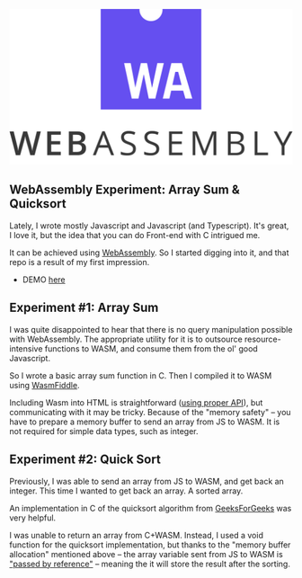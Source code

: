 <p align="center"><img src="https://github.com/carlosbaraza/web-assembly-logo/blob/master/dist/logo/web-assembly-logo.png"></p>

## WebAssembly Experiment: Array Sum & Quicksort

Lately, I wrote mostly Javascript and Javascript (and Typescript). It's great, I love it, but the idea that you can do Front-end with C intrigued me.

It can be achieved using [WebAssembly](https://en.wikipedia.org/wiki/WebAssembly). So I started digging into it, and that repo is a result of my first impression.

- DEMO [here](https://coltisor.github.io/WASM-Quicksort-Sum/)

## Experiment #1: Array Sum

I was quite disappointed to hear that there is no query manipulation possible with WebAssembly. The appropriate utility for it is to outsource resource-intensive functions to WASM, and consume them from the ol' good Javascript.

So I wrote a basic array sum function in C. Then I compiled it to WASM using [WasmFiddle](https://wasdk.github.io/WasmFiddle/). 

Including Wasm into HTML is straightforward ([using proper API](https://developer.mozilla.org/en-US/docs/WebAssembly/Loading_and_running)), but communicating with it may be tricky. Because of the "memory safety" – you have to prepare a memory buffer to send an array from JS to WASM. It is not required for simple data types, such as integer. 

## Experiment #2: Quick Sort

Previously, I was able to send an array from JS to WASM, and get back an integer. This time I wanted to get back an array. A sorted array.

An implementation in C of the quicksort algorithm from [GeeksForGeeks](https://www.geeksforgeeks.org/quick-sort/) was very helpful.

I was unable to return an array from C+WASM. Instead, I used a void function for the quicksort implementation, but thanks to the "memory buffer allocation" mentioned above – the array variable sent from JS to WASM is ["passed by reference"](https://levelup.gitconnected.com/pass-by-value-vs-pass-by-reference-in-javascript-82fa8736c9f7) – meaning the it will store the result after the sorting.
